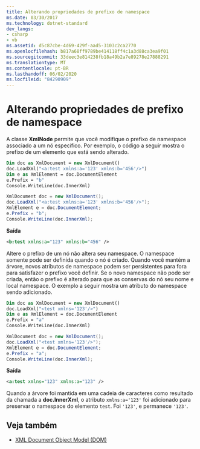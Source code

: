 ```yaml
---
title: Alterando propriedades de prefixo de namespace
ms.date: 03/30/2017
ms.technology: dotnet-standard
dev_langs:
- csharp
- vb
ms.assetid: d5c87cbe-4d69-429f-aad5-3103c2ca2770
ms.openlocfilehash: b817a68ff9789be414118ff4c1a3d88ca3ea9f01
ms.sourcegitcommit: 33deec3e814238fb18a49b2a7e89278e27888291
ms.translationtype: MT
ms.contentlocale: pt-BR
ms.lasthandoff: 06/02/2020
ms.locfileid: "84290909"
---
```

# <a name="changing-namespace-prefix-properties"></a>Alterando propriedades de prefixo de namespace
A classe **XmlNode** permite que você modifique o prefixo de namespace associado a um nó específico. Por exemplo, o código a seguir mostra o prefixo de um elemento que está sendo alterado.  
  
```vb  
Dim doc as XmlDocument = new XmlDocument()  
doc.LoadXml("<a:test xmlns:a='123' xmlns:b='456'/>")  
Dim e as XmlElement = doc.DocumentElement  
e.Prefix = "b"  
Console.WriteLine(doc.InnerXml)  
```  
  
```csharp  
XmlDocument doc = new XmlDocument();  
doc.LoadXml("<a:test xmlns:a='123' xmlns:b='456'/>");  
XmlElement e = doc.DocumentElement;
e.Prefix = "b";  
Console.WriteLine(doc.InnerXml);  
```  
  
 **Saída**  
  
```xml  
<b:test xmlns:a="123" xmlns:b="456" />  
```  
  
 Altere o prefixo de um nó não altera seu namespace. O namespace somente pode ser definida quando o nó é criado. Quando você mantém a árvore, novos atributos de namespace podem ser persistentes para fora para satisfazer o prefixo você definir. Se o novo namespace não pode ser criada, então o prefixo é alterado para que as conservas do nó seu nome e local namespace. O exemplo a seguir mostra um atributo do namespace sendo adicionado.  
  
```vb  
Dim doc as XmlDocument = new XmlDocument()  
doc.LoadXml("<test xmlns='123'/>")  
Dim e as XmlElement = doc.DocumentElement  
e.Prefix = "a"  
Console.WriteLine(doc.InnerXml)  
```  
  
```csharp  
XmlDocument doc = new XmlDocument();  
doc.LoadXml("<test xmlns='123'/>");  
XmlElement e = doc.DocumentElement;
e.Prefix = "a";  
Console.WriteLine(doc.InnerXml);  
```  
  
 **Saída**  
  
```xml  
<a:test xmlns="123" xmlns:a="123" />  
```  
  
 Quando a árvore foi mantida em uma cadeia de caracteres como resultado da chamada a **doc.InnerXml**, o atributo `xmlns:a='123'` foi adicionado para preservar o namespace do elemento `test`. Foi `'123'`, e permanece `'123'`.  
  
## <a name="see-also"></a>Veja também

- [XML Document Object Model (DOM)](xml-document-object-model-dom.md)
